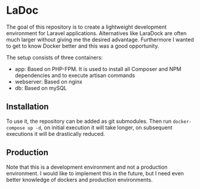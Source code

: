 # LaDoc

The goal of this repository is to create a lightweight development environment for Laravel applications. 
Alternatives like LaraDock are often much larger without giving me the desired advantage. Furthermore I wanted to get to know Docker better and this was a good opportunity.

The setup consists of three containers: 
- app: Based on PHP-FPM. It is used to install all Composer and NPM dependencies and to execute artisan commands
- webserver: Based on nginx
- db: Based on mySQL 

## Installation
To use it, the repository can be added as git submodules. Then run `docker-compose up -d`, on initial execution it will take longer, on subsequent executions it will be drastically reduced.

## Production
Note that this is a development environment and not a production environment. I would like to implement this in the future, but I need even better knowledge of dockers and production environments.